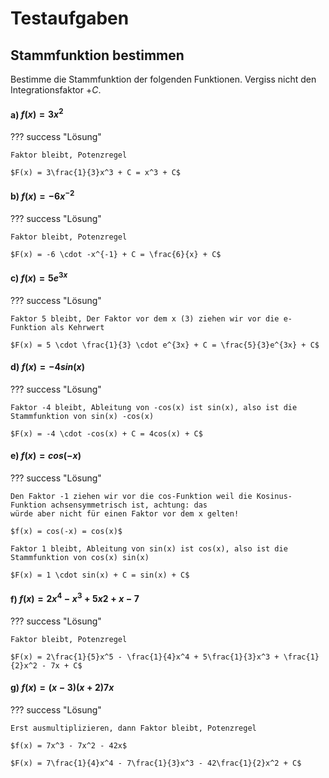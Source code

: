 # Testaufgaben

## Stammfunktion bestimmen

Bestimme die Stammfunktion der folgenden Funktionen. Vergiss nicht den Integrationsfaktor $+C$.

#### a) $f(x) = 3x^2$

??? success "Lösung"
    
    Faktor bleibt, Potenzregel
    
    $F(x) = 3\frac{1}{3}x^3 + C = x^3 + C$

#### b) $f(x) = -6x^{-2}$

??? success "Lösung"
    
    Faktor bleibt, Potenzregel
    
    $F(x) = -6 \cdot -x^{-1} + C = \frac{6}{x} + C$

#### c) $f(x) = 5e^{3x}$

??? success "Lösung"
    
    Faktor 5 bleibt, Der Faktor vor dem x (3) ziehen wir vor die e-Funktion als Kehrwert
    
    $F(x) = 5 \cdot \frac{1}{3} \cdot e^{3x} + C = \frac{5}{3}e^{3x} + C$

#### d) $f(x) = -4 sin(x)$

??? success "Lösung"
    
    Faktor -4 bleibt, Ableitung von -cos(x) ist sin(x), also ist die Stammfunktion von sin(x) -cos(x)
    
    $F(x) = -4 \cdot -cos(x) + C = 4cos(x) + C$

#### e) $f(x) = cos(-x)$

??? success "Lösung"
    
    Den Faktor -1 ziehen wir vor die cos-Funktion weil die Kosinus-Funktion achsensymmetrisch ist, achtung: das
    würde aber nicht für einen Faktor vor dem x gelten!
    
    $f(x) = cos(-x) = cos(x)$
    
    Faktor 1 bleibt, Ableitung von sin(x) ist cos(x), also ist die Stammfunktion von cos(x) sin(x)
    
    $F(x) = 1 \cdot sin(x) + C = sin(x) + C$

#### f) $f(x) = 2x^4-x^3+5x2+x-7$

??? success "Lösung"
    
    Faktor bleibt, Potenzregel
    
    $F(x) = 2\frac{1}{5}x^5 - \frac{1}{4}x^4 + 5\frac{1}{3}x^3 + \frac{1}{2}x^2 - 7x + C$

#### g) $f(x) = (x-3)(x+2)7x$

??? success "Lösung"
    
    Erst ausmultiplizieren, dann Faktor bleibt, Potenzregel
    
    $f(x) = 7x^3 - 7x^2 - 42x$
    
    $F(x) = 7\frac{1}{4}x^4 - 7\frac{1}{3}x^3 - 42\frac{1}{2}x^2 + C$

